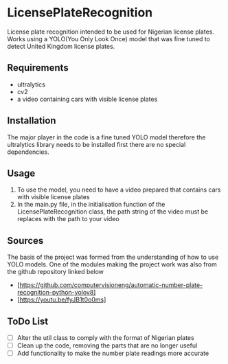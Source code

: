 # LicensePlateRecognition


License plate recognition intended to be used for Nigerian license plates. Works using a YOLO(You Only Look Once) 
model that was fine tuned to detect United Kingdom license plates.

## Requirements

* ultralytics
* cv2
* a video containing cars with visible license plates

## Installation

The major player in the code is a fine tuned YOLO model therefore the ultralytics library needs to be installed first 
there are no special dependencies.

## Usage

1. To use the model, you need to have a video prepared that contains cars with visible license plates
1. In the main.py file, in the initialisation function of the LicensePlateRecognition class, the path string of the video must be replaces with the path to your video

## Sources

The basis of the project was formed from the understanding of how to use YOLO models.
One of the modules making the project work was also from the github repository linked below
* [https://github.com/computervisioneng/automatic-number-plate-recognition-python-yolov8]
* [https://youtu.be/fyJB1t0o0ms]

## ToDo List

- [ ] Alter the util class to comply with the format of Nigerian plates
- [ ] Clean up the code, removing the parts that are no longer useful
- [ ] Add functionality to make the number plate readings more accurate
